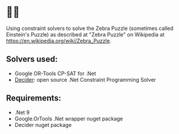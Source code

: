 # :cup_with_straw::zebra:

Using constraint solvers to solve the Zebra Puzzle (sometimes called Einstein's Puzzle) as described at "Zebra Puzzle" on Wikipedia at https://en.wikipedia.org/wiki/Zebra_Puzzle.

## Solvers used:
* Google OR-Tools CP-SAT for .Net
* [Decider](https://github.com/lifebeyondfife/Decider): open source .Net Constraint Programming Solver

## Requirements:
* .Net 9
* Google.OrTools .Net wrapper nuget package
* Decider nuget package

 
